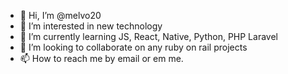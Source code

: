 - 👋 Hi, I’m @melvo20
- 👀 I’m interested in new technology 
- 🌱 I’m currently learning JS, React, Native, Python, PHP Laravel
- 💞️ I’m looking to collaborate on any ruby on rail projects 
- 📫 How to reach me by email or em me.

<!---
melvo20/melvo20 is a ✨ special ✨ repository because its `README.md` (this file) appears on your GitHub profile.
You can click the Preview link to take a look at your changes.
--->
